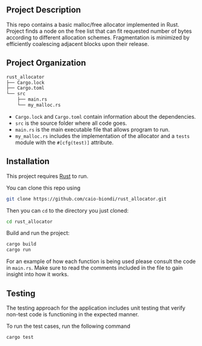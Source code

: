 ## Project Description

This repo contains a basic malloc/free allocator implemented in Rust. Project finds a node on the free list that can fit requested number of bytes according to different allocation schemes. Fragmentation is minimized by efficiently coalescing adjacent blocks upon their release.

## Project Organization

```bash
rust_allocator
├── Cargo.lock
├── Cargo.toml
└── src
    ├── main.rs
    └── my_malloc.rs
```

- `Cargo.lock` and `Cargo.toml` contain information about the dependencies.
- `src` is the source folder where all code goes.
- `main.rs` is the main executable file that allows program to run.
- `my_malloc.rs` includes the implementation of the allocator and a `tests` module with the `#[cfg(test)]` attribute.

## Installation

This project requires [Rust](https://www.rust-lang.org) to run.

You can clone this repo using

```sh
git clone https://github.com/caio-biondi/rust_allocator.git
```

Then you can `cd` to the directory you just cloned:

```sh
cd rust_allocator
```

Build and run the project:

```sh
cargo build
cargo run
```

For an example of how each function is being used please consult the code in `main.rs`. Make sure to read the comments included in the file to gain insight into how it works.

## Testing

The testing approach for the application includes unit testing that verify non-test code is functioning in the expected manner.

To run the test cases, run the following command

```sh
cargo test
```
